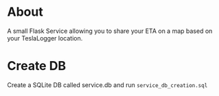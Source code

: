 # About
A small Flask Service allowing you to share your ETA on a map based on your TeslaLogger location.

# Create DB
Create a SQLite DB called service.db and run `service_db_creation.sql`